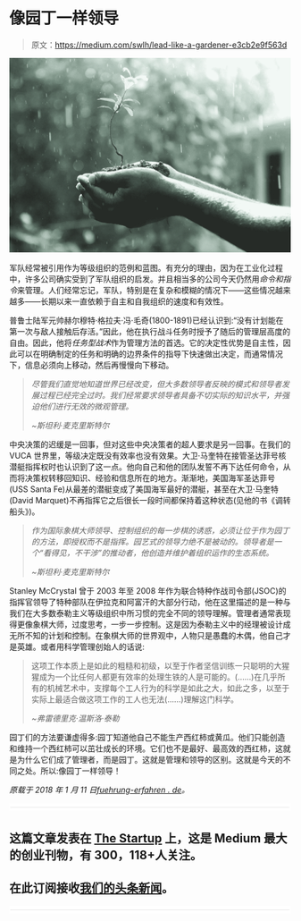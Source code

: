 # 像园丁一样领导

> 原文：<https://medium.com/swlh/lead-like-a-gardener-e3cb2e9f563d>

![](img/249b6a9e88190864cbd3fe6d0acb35ea.png)

军队经常被引用作为等级组织的范例和蓝图。有充分的理由，因为在工业化过程中，许多公司确实受到了军队组织的启发。并且相当多的公司今天仍然用*命令和指令*来管理。人们经常忘记，军队，特别是在复杂和模糊的情况下——这些情况越来越多——长期以来一直依赖于自主和自我组织的速度和有效性。

普鲁士陆军元帅赫尔穆特·格拉夫·冯·毛奇(1800-1891)已经认识到:“没有计划能在第一次与敌人接触后存活。”因此，他在执行战斗任务时授予了随后的管理层高度的自由。因此，他将*任务型战术*作为管理方法的首选。它的决定性优势是自主性，因此可以在明确制定的任务和明确的边界条件的指导下快速做出决定，而通常情况下，信息必须向上移动，然后再慢慢向下移动。

> *尽管我们直觉地知道世界已经改变，但大多数领导者反映的模式和领导者发展过程已经完全过时。我们经常要求领导者具备不切实际的知识水平，并强迫他们进行无效的微观管理。*
> 
> *~斯坦利·麦克里斯特尔*

中央决策的迟缓是一回事，但对这些中央决策者的超人要求是另一回事。在我们的 VUCA 世界里，等级决定既没有效率也没有效果。大卫·马奎特在接管圣达菲号核潜艇指挥权时也认识到了这一点。他向自己和他的团队发誓不再下达任何命令，从而将决策权转移回知识、经验和信息所在的地方。渐渐地，美国海军圣达菲号(USS Santa Fe)从最差的潜艇变成了美国海军最好的潜艇，甚至在大卫·马奎特(David Marquet)不再指挥它之后很长一段时间都保持着这种状态(见他的书《调转船头》)。

> *作为国际象棋大师领导、控制组织的每一步棋的诱惑，必须让位于作为园丁的方法，即授权而不是指挥。园艺式的领导力绝不是被动的。领导者是一个“看得见，不干涉”的推动者，他创造并维护着组织运作的生态系统。*
> 
> *~斯坦利·麦克里斯特尔*

Stanley McCrystal 曾于 2003 年至 2008 年作为联合特种作战司令部(JSOC)的指挥官领导了特种部队在伊拉克和阿富汗的大部分行动，他在这里描述的是一种与我们在大多数泰勒主义等级组织中所习惯的完全不同的领导理解。管理者通常表现得更像象棋大师，过度思考，一步一步控制。这是因为泰勒主义中的经理被设计成无所不知的计划和控制。在象棋大师的世界观中，人物只是愚蠢的木偶，他自己才是英雄。或者用科学管理创始人的话说:

> 这项工作本质上是如此的粗糙和初级，以至于作者坚信训练一只聪明的大猩猩成为一个比任何人都更有效率的处理生铁的人是可能的。(……)在几乎所有的机械艺术中，支撑每个工人行为的科学是如此之大，如此之多，以至于实际上最适合做这项工作的工人也无法(……)理解这门科学。
> 
> *~弗雷德里克·温斯洛·泰勒*

园丁们的方法要谦虚得多:园丁知道他自己不能生产西红柿或黄瓜。他们只能创造和维持一个西红柿可以茁壮成长的环境。它们也不是最好、最高效的西红柿，这就是为什么它们成了管理者，而是园丁。这就是管理和领导的区别。这就是今天的不同之处。所以:像园丁一样领导！

*原载于 2018 年 1 月 11 日*[*fuehrung-erfahren . de*](https://fuehrung-erfahren.de/en/2018/01/lead-like-a-gardener/)*。*

![](img/731acf26f5d44fdc58d99a6388fe935d.png)

## 这篇文章发表在 [The Startup](https://medium.com/swlh) 上，这是 Medium 最大的创业刊物，有 300，118+人关注。

## 在此订阅接收[我们的头条新闻](http://growthsupply.com/the-startup-newsletter/)。

![](img/731acf26f5d44fdc58d99a6388fe935d.png)